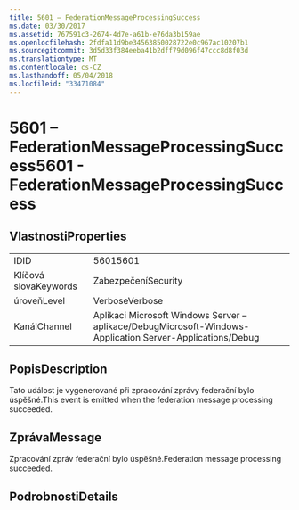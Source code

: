 ```yaml
---
title: 5601 – FederationMessageProcessingSuccess
ms.date: 03/30/2017
ms.assetid: 767591c3-2674-4d7e-a61b-e76da3b159ae
ms.openlocfilehash: 2fdfa11d9be34563850028722e0c967ac10207b1
ms.sourcegitcommit: 3d5d33f384eeba41b2dff79d096f47ccc8d8f03d
ms.translationtype: MT
ms.contentlocale: cs-CZ
ms.lasthandoff: 05/04/2018
ms.locfileid: "33471084"
---
```

# <a name="5601---federationmessageprocessingsuccess"></a><span data-ttu-id="2ddbf-102">5601 – FederationMessageProcessingSuccess</span><span class="sxs-lookup"><span data-stu-id="2ddbf-102">5601 - FederationMessageProcessingSuccess</span></span>
## <a name="properties"></a><span data-ttu-id="2ddbf-103">Vlastnosti</span><span class="sxs-lookup"><span data-stu-id="2ddbf-103">Properties</span></span>  
  
|||  
|-|-|  
|<span data-ttu-id="2ddbf-104">ID</span><span class="sxs-lookup"><span data-stu-id="2ddbf-104">ID</span></span>|<span data-ttu-id="2ddbf-105">5601</span><span class="sxs-lookup"><span data-stu-id="2ddbf-105">5601</span></span>|  
|<span data-ttu-id="2ddbf-106">Klíčová slova</span><span class="sxs-lookup"><span data-stu-id="2ddbf-106">Keywords</span></span>|<span data-ttu-id="2ddbf-107">Zabezpečení</span><span class="sxs-lookup"><span data-stu-id="2ddbf-107">Security</span></span>|  
|<span data-ttu-id="2ddbf-108">úroveň</span><span class="sxs-lookup"><span data-stu-id="2ddbf-108">Level</span></span>|<span data-ttu-id="2ddbf-109">Verbose</span><span class="sxs-lookup"><span data-stu-id="2ddbf-109">Verbose</span></span>|  
|<span data-ttu-id="2ddbf-110">Kanál</span><span class="sxs-lookup"><span data-stu-id="2ddbf-110">Channel</span></span>|<span data-ttu-id="2ddbf-111">Aplikaci Microsoft Windows Server – aplikace/Debug</span><span class="sxs-lookup"><span data-stu-id="2ddbf-111">Microsoft-Windows-Application Server-Applications/Debug</span></span>|  
  
## <a name="description"></a><span data-ttu-id="2ddbf-112">Popis</span><span class="sxs-lookup"><span data-stu-id="2ddbf-112">Description</span></span>  
 <span data-ttu-id="2ddbf-113">Tato událost je vygenerované při zpracování zprávy federační bylo úspěšné.</span><span class="sxs-lookup"><span data-stu-id="2ddbf-113">This event is emitted when the federation message processing succeeded.</span></span>  
  
## <a name="message"></a><span data-ttu-id="2ddbf-114">Zpráva</span><span class="sxs-lookup"><span data-stu-id="2ddbf-114">Message</span></span>  
 <span data-ttu-id="2ddbf-115">Zpracování zpráv federační bylo úspěšné.</span><span class="sxs-lookup"><span data-stu-id="2ddbf-115">Federation message processing succeeded.</span></span>  
  
## <a name="details"></a><span data-ttu-id="2ddbf-116">Podrobnosti</span><span class="sxs-lookup"><span data-stu-id="2ddbf-116">Details</span></span>
